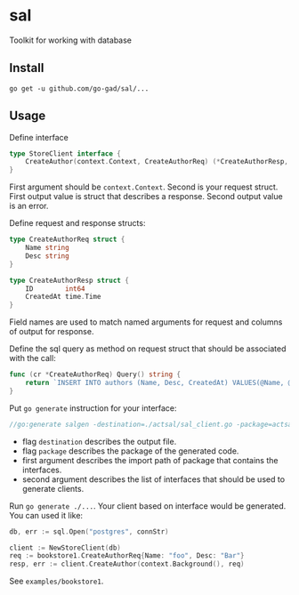 # sal
Toolkit for working with database

## Install

```
go get -u github.com/go-gad/sal/...
```

## Usage

Define interface
```go
type StoreClient interface {
	CreateAuthor(context.Context, CreateAuthorReq) (*CreateAuthorResp, error)
}
```
First argument should be `context.Context`. Second is your request struct. 
First output value is struct that describes a response. Second output value is an error.

Define request and response structs:
```go
type CreateAuthorReq struct {
	Name string
	Desc string
}

type CreateAuthorResp struct {
	ID        int64
	CreatedAt time.Time
}
``` 
Field names are used to match named arguments for request and columns of output for response.

Define the sql query as method on request struct that should be associated with the call:
```go
func (cr *CreateAuthorReq) Query() string {
	return `INSERT INTO authors (Name, Desc, CreatedAt) VALUES(@Name, @Desc, now()) RETURNING ID, CreatedAt`
}
``` 

Put `go generate` instruction for your interface:
```go
//go:generate salgen -destination=./actsal/sal_client.go -package=actsal github.com/go-gad/sal/examples/bookstore1 StoreClient
```

- flag `destination` describes the output file.
- flag `package` describes the package of the generated code.
- first argument describes the import path of package that contains the interfaces.
- second argument describes the list of interfaces that should be used to generate clients.

Run `go generate ./...`. Your client based on interface would be generated. You can used it like:
```go
db, err := sql.Open("postgres", connStr)

client := NewStoreClient(db)
req := bookstore1.CreateAuthorReq{Name: "foo", Desc: "Bar"}
resp, err := client.CreateAuthor(context.Background(), req)

```

See `examples/bookstore1`.
